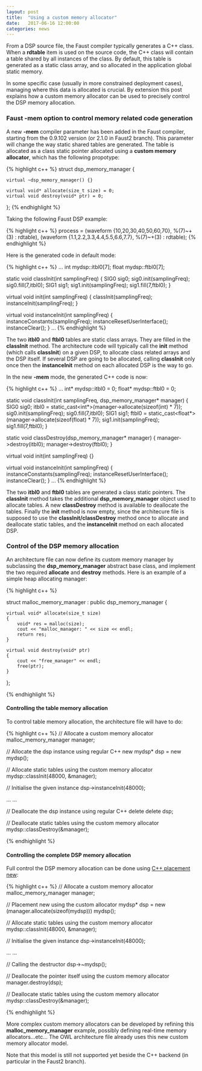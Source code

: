 ```yaml
---
layout: post
title:  "Using a custom memory allocator"
date:   2017-06-16 12:00:00
categories: news
---
```


From a DSP source file, the Faust compiler typically generates a C++ class. When a **rdtable** item is used on the source code, the C++ class will contain a table shared by all instances of the class. By default, this table is generated as a static class array, and so allocated in the application global static memory. 

In some specific case (usually in more constrained deployment cases), managing where this data is allocated is crucial. By extension this post explains how a custom memory allocator can be used to precisely control the DSP memory allocation.

### Faust -mem option to control memory related code generation ###

A new **-mem** compiler parameter has been added in the Faust compiler, starting from the 0.9.102 version (or 2.1.0 in Faust2 branch). This parameter will change the way static shared tables are generated. The table is allocated as a class static pointer allocated using a **custom memory allocator**, which has the following propotype: 

{% highlight c++ %}
struct dsp_memory_manager {

    virtual ~dsp_memory_manager() {}

    virtual void* allocate(size_t size) = 0;
    virtual void destroy(void* ptr) = 0;
};
{% endhighlight %}

Taking the following Faust DSP example:

{% highlight c++ %}
process = (waveform {10,20,30,40,50,60,70}, %(7)~+(3) : rdtable), 
          (waveform {1.1,2.2,3.3,4.4,5.5,6.6,7.7}, %(7)~+(3) : rdtable);
{% endhighlight %}

Here is the generated code in default mode:

{% highlight c++ %}
...
int mydsp::itbl0[7];
float mydsp::ftbl0[7];

static void classInit(int samplingFreq) {
    SIG0 sig0;
    sig0.init(samplingFreq);
    sig0.fill(7,itbl0);
    SIG1 sig1;
    sig1.init(samplingFreq);
    sig1.fill(7,ftbl0);
}

virtual void init(int samplingFreq) {
    classInit(samplingFreq);
    instanceInit(samplingFreq);
}

virtual void instanceInit(int samplingFreq) {
    instanceConstants(samplingFreq);
    instanceResetUserInterface();
    instanceClear();
}
...
{% endhighlight %}

The two **itbl0** and **ftbl0** tables are static class arrays. They are filled in the **classInit** method. The architecture code will typically call the **init** method (which calls **classInit**) on a given DSP, to allocate class related arrays and the DSP itself. If several DSP are going to be allocated, calling **classInit** only once then the **instanceInit** method on each allocated DSP is the way to go.

In the new **-mem** mode, the generated C++ code is now:

{% highlight c++ %}
...
int* mydsp::itbl0 = 0;
float* mydsp::ftbl0 = 0;

static void classInit(int samplingFreq, dsp_memory_manager* manager) {
    SIG0 sig0;
    itbl0 = static_cast<int*>(manager->allocate(sizeof(int) * 7));
    sig0.init(samplingFreq);
    sig0.fill(7,itbl0);
    SIG1 sig1;
    ftbl0 = static_cast<float*>(manager->allocate(sizeof(float) * 7));
    sig1.init(samplingFreq);
    sig1.fill(7,ftbl0);
}

static void classDestroy(dsp_memory_manager* manager) {
    manager->destroy(itbl0);
    manager->destroy(ftbl0);
}

virtual void init(int samplingFreq) {}

virtual void instanceInit(int samplingFreq) {
    instanceConstants(samplingFreq);
    instanceResetUserInterface();
    instanceClear();
}
...
{% endhighlight %}

The two **itbl0** and **ftbl0** tables are generated a class static pointers. The **classInit** method takes the additional **dsp_memory_manager** object used to allocate tables. A new **classDestroy** method is available to deallocate the tables. Finally the **init** method is now empty, since the architecure file is supposed to use the **classInit/classDestroy** method once to allocate and deallocate static tables, and the **instanceInit** method on each allocated DSP.

### Control of the DSP memory allocation ###

An architecture file can now define its custom memory manager by subclassing the **dsp_memory_manager**  abstract base class, and implement the two required **allocate** and **destroy** methods. Here is an example of a simple heap allocating manager:

{% highlight c++ %}

struct malloc_memory_manager : public dsp_memory_manager {

    virtual void* allocate(size_t size)
    {
        void* res = malloc(size);
        cout << "malloc_manager: " << size << endl;
        return res;
    }

    virtual void destroy(void* ptr)
    {
        cout << "free_manager" << endl;
        free(ptr);
    }

};

{% endhighlight %}

#### Controlling the table memory allocation ####


To control table memory allocation, the architecture file will have to do:

{% highlight c++ %}
// Allocate a custom memory allocator
malloc_memory_manager manager; 

// Allocate the dsp instance using regular C++ new
mydsp* dsp = new mydsp();

// Allocate static tables using the custom memory allocator
mydsp::classInit(48000, &manager);

// Initialise the given instance
dsp->instanceInit(48000);

...
...

// Deallocate the dsp instance using regular C++ delete
delete dsp;

// Deallocate static tables using the custom memory allocator
mydsp::classDestroy(&manager);

{% endhighlight %}

#### Controlling the complete DSP memory allocation ####


Full control the DSP memory allocation can be done using [C++ placement new](https://en.wikipedia.org/wiki/Placement_syntax):

{% highlight c++ %}
// Allocate a custom memory allocator
malloc_memory_manager manager; 

// Placement new using the custom allocator
mydsp* dsp = new (manager.allocate(sizeof(mydsp))) mydsp();

// Allocate static tables using the custom memory allocator
mydsp::classInit(48000, &manager);

// Initialise the given instance
dsp->instanceInit(48000);

...
...

// Calling the destructor
dsp->~mydsp();

// Deallocate the pointer itself using the custom memory allocator
manager.destroy(dsp);

// Deallocate static tables using the custom memory allocator
mydsp::classDestroy(&manager);

{% endhighlight %}

More complex custom memory allocators can be developed by refining this **malloc_memory_manager** example, possibly defining real-time memory allocators...etc... The OWL architecture file already uses this new custom memory allocator model.

Note that this model is still not supported yet beside the C++ backend (in particular in the Faust2 branch).

